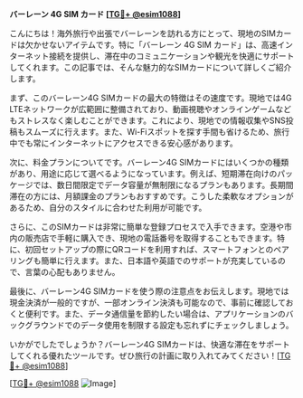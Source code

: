 **バーレーン 4G SIM カード [[TG💪+ @esim1088](https://t.me/s/esim1088)]**

こんにちは！海外旅行や出張でバーレーンを訪れる方にとって、現地のSIMカードは欠かせないアイテムです。特に「バーレーン 4G SIM カード」は、高速インターネット接続を提供し、滞在中のコミュニケーションや観光を快適にサポートしてくれます。この記事では、そんな魅力的なSIMカードについて詳しくご紹介します。

まず、このバーレーン4G SIMカードの最大の特徴はその速度です。現地では4G LTEネットワークが広範囲に整備されており、動画視聴やオンラインゲームなどもストレスなく楽しむことができます。これにより、現地での情報収集やSNS投稿もスムーズに行えます。また、Wi-Fiスポットを探す手間も省けるため、旅行中でも常にインターネットにアクセスできる安心感があります。

次に、料金プランについてです。バーレーン4G SIMカードにはいくつかの種類があり、用途に応じて選べるようになっています。例えば、短期滞在向けのパッケージでは、数日間限定でデータ容量が無制限になるプランもあります。長期間滞在の方には、月額課金のプランもおすすめです。こうした柔軟なオプションがあるため、自分のスタイルに合わせた利用が可能です。

さらに、このSIMカードは非常に簡単な登録プロセスで入手できます。空港や市内の販売店で手軽に購入でき、現地の電話番号を取得することもできます。特に、初回セットアップの際にQRコードを利用すれば、スマートフォンとのペアリングも簡単に行えます。また、日本語や英語でのサポートが充実しているので、言葉の心配もありません。

最後に、バーレーン4G SIMカードを使う際の注意点をお伝えします。現地では現金決済が一般的ですが、一部オンライン決済も可能なので、事前に確認しておくと便利です。また、データ通信量を節約したい場合は、アプリケーションのバックグラウンドでのデータ使用を制限する設定も忘れずにチェックしましょう。

いかがでしたでしょうか？バーレーン4G SIMカードは、快適な滞在をサポートしてくれる優れたツールです。ぜひ旅行の計画に取り入れてみてください！[[TG💪+ @esim1088](https://t.me/s/esim1088)]

[[TG💪+ @esim1088](https://t.me/s/esim1088) ![Image](https://i.postimg.cc/Y0z9fWf4/image.png)]